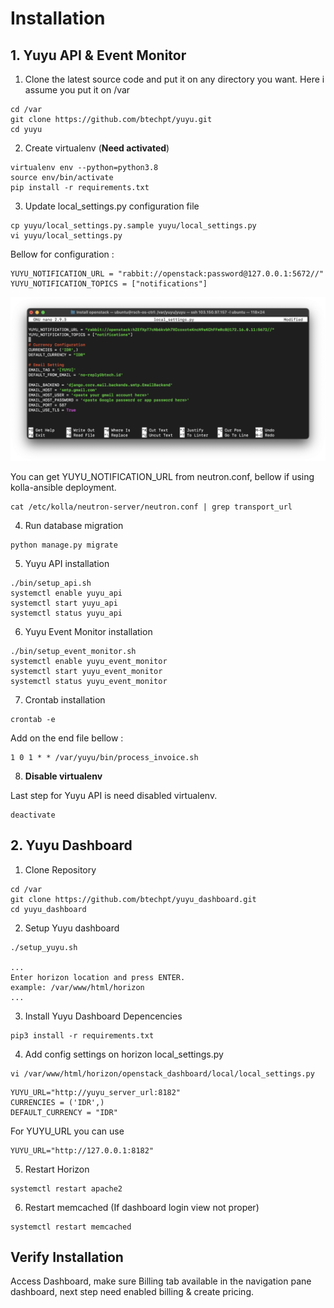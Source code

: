# Installation

## **1. Yuyu API & Event Monitor** 

1.  Clone the latest source code and put it on any directory you want. Here i assume you put it on /var

  
```
cd /var
git clone https://github.com/btechpt/yuyu.git
cd yuyu
```
2.  Create virtualenv (**Need activated**)

```
virtualenv env --python=python3.8
source env/bin/activate
pip install -r requirements.txt
```
3.  Update local_settings.py configuration file

```
cp yuyu/local_settings.py.sample yuyu/local_settings.py
vi yuyu/local_settings.py
```

Bellow for configuration :
```
YUYU_NOTIFICATION_URL = "rabbit://openstack:password@127.0.0.1:5672//"
YUYU_NOTIFICATION_TOPICS = ["notifications"]

```

![yuyu](assets/images/email_config.png)

You can get YUYU_NOTIFICATION_URL from neutron.conf, bellow if using kolla-ansible deployment.

```
cat /etc/kolla/neutron-server/neutron.conf | grep transport_url
```
4.  Run database migration

```
python manage.py migrate
```
5.  Yuyu API installation
```
./bin/setup_api.sh
systemctl enable yuyu_api
systemctl start yuyu_api
systemctl status yuyu_api
```
6.  Yuyu Event Monitor installation

```
./bin/setup_event_monitor.sh
systemctl enable yuyu_event_monitor
systemctl start yuyu_event_monitor
systemctl status yuyu_event_monitor
```
7.  Crontab installation

```
crontab -e
```

Add on the end file bellow :

```
1 0 1 * * /var/yuyu/bin/process_invoice.sh
```
8. **Disable virtualenv**

Last step for Yuyu API is need disabled virtualenv.

```
deactivate
```


## **2. Yuyu Dashboard** 

1. Clone Repository

```
cd /var
git clone https://github.com/btechpt/yuyu_dashboard.git
cd yuyu_dashboard
```
2. Setup Yuyu dashboard 


```
./setup_yuyu.sh

...
Enter horizon location and press ENTER.
example: /var/www/html/horizon
...
```
3. Install Yuyu Dashboard Depencencies

```
pip3 install -r requirements.txt
```
4. Add config settings on horizon local_settings.py

```
vi /var/www/html/horizon/openstack_dashboard/local/local_settings.py
```
```
YUYU_URL="http://yuyu_server_url:8182"
CURRENCIES = ('IDR',)
DEFAULT_CURRENCY = "IDR"
```

For YUYU_URL you can use

```
YUYU_URL="http://127.0.0.1:8182"
```
5. Restart Horizon
```
systemctl restart apache2
```
6. Restart memcached (If dashboard login view not proper)
```
systemctl restart memcached
```

## **Verify Installation**

Access Dashboard, make sure Billing tab available in the navigation pane dashboard, next step need enabled billing & create pricing.